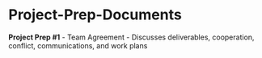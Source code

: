 # Project-Prep-Documents

**Project Prep #1** - Team Agreement - Discusses deliverables, cooperation, conflict, communications, and work plans


